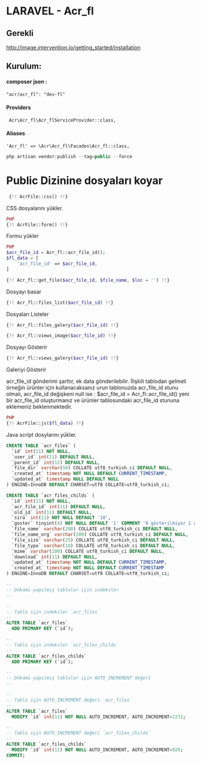 #  LARAVEL - Acr_fl
## Gerekli 
http://image.intervention.io/getting_started/installation
## Kurulum:
#### composer json : 
```
"acr/acr_fl": "dev-fl"
```


#### Providers
```
 Acr\Acr_fl\Acr_flServiceProvider::class,
```
#### Aliases
```
'Acr_fl' => \Acr\Acr_fl\Facades\Acr_fl::class,
```
```php
php artisan vendor:publish --tag=public --force
```
# Public Dizinine dosyaları koyar
```php
 {!! AcrFile::css() !!}  
```
CSS dosyalarını yükler.
```php 
PHP
{!! AcrFile::form() !!}
```
Formu yükler
```php 
PHP
$acr_file_id = Acr_fl::acr_file_id();
$fl_data = [
    'acr_file_id' => $acr_file_id,
]
```

```php 
{!! Acr_fl::get_file($acr_file_id, $file_name, $loc = '') !!}
```
 Dosyayı basar

```php 
{!! Acr_fl::files_list($acr_file_id) !!}
```
Dosyaları Listeler
```php 
{!! Acr_fl::files_galery($acr_file_id) !!}
```

```php 
{!! Acr_fl::views_image($acr_file_id) !!}
```
Dosyayı Gösterir
```php 
{!! Acr_fl::views_galery($acr_file_id) !!}
```
Galeriyi Gösterir

acr_file_id gönderimi şarttır, ek data gönderilebilir. İlişkili tablodan gelmeli örneğin ürünler için kullanacaksanız urun tablonuzda acr_file_id stunu olmalı, acr_file_id değişkeni null ise : $acr_file_id = Acr_fl::acr_file_id() yeni bir acr_file_id oluşturmanız ve ürünler tablosundaki acr_file_id stununa eklemeniz beklenmektedir.
```php 
PHP
{!! AcrFile::js($fl_data) !!}
```
Java script dosylarını yükler.

```sql 
CREATE TABLE `acr_files` (
  `id` int(11) NOT NULL,
  `user_id` int(11) DEFAULT NULL,
  `parent_id` int(11) DEFAULT NULL,
  `file_dir` varchar(50) COLLATE utf8_turkish_ci DEFAULT NULL,
  `created_at` timestamp NOT NULL DEFAULT CURRENT_TIMESTAMP,
  `updated_at` timestamp NULL DEFAULT NULL
) ENGINE=InnoDB DEFAULT CHARSET=utf8 COLLATE=utf8_turkish_ci;

CREATE TABLE `acr_files_childs` (
  `id` int(11) NOT NULL,
  `acr_file_id` int(11) DEFAULT NULL,
  `old_id` int(11) DEFAULT NULL,
  `sira` int(11) NOT NULL DEFAULT '10',
  `goster` tinyint(4) NOT NULL DEFAULT '1' COMMENT '0 gösterilmiyor 1 gösteriliyor',
  `file_name` varchar(200) COLLATE utf8_turkish_ci DEFAULT NULL,
  `file_name_org` varchar(200) COLLATE utf8_turkish_ci DEFAULT NULL,
  `file_size` varchar(25) COLLATE utf8_turkish_ci DEFAULT NULL,
  `file_type` varchar(10) COLLATE utf8_turkish_ci DEFAULT NULL,
  `mime` varchar(200) COLLATE utf8_turkish_ci DEFAULT NULL,
  `download` int(11) DEFAULT NULL,
  `updated_at` timestamp NOT NULL DEFAULT CURRENT_TIMESTAMP,
  `created_at` timestamp NOT NULL DEFAULT CURRENT_TIMESTAMP
) ENGINE=InnoDB DEFAULT CHARSET=utf8 COLLATE=utf8_turkish_ci;

--
-- Dökümü yapılmış tablolar için indeksler
--

--
-- Tablo için indeksler `acr_files`
--
ALTER TABLE `acr_files`
  ADD PRIMARY KEY (`id`);

--
-- Tablo için indeksler `acr_files_childs`
--
ALTER TABLE `acr_files_childs`
  ADD PRIMARY KEY (`id`);

--
-- Dökümü yapılmış tablolar için AUTO_INCREMENT değeri
--

--
-- Tablo için AUTO_INCREMENT değeri `acr_files`
--
ALTER TABLE `acr_files`
  MODIFY `id` int(11) NOT NULL AUTO_INCREMENT, AUTO_INCREMENT=1231;

--
-- Tablo için AUTO_INCREMENT değeri `acr_files_childs`
--
ALTER TABLE `acr_files_childs`
  MODIFY `id` int(11) NOT NULL AUTO_INCREMENT, AUTO_INCREMENT=920;
COMMIT;
```

